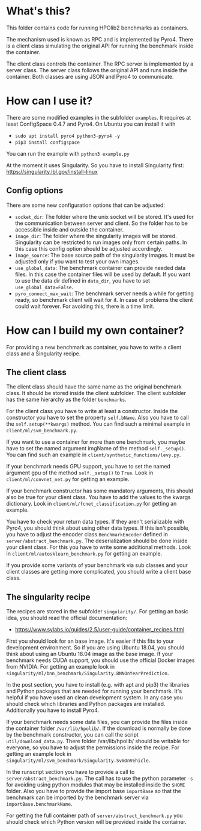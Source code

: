 # What's this?
This folder contains code for running HPOlib2 benchmarks as containers.

The mechanism used is known as RPC and is implemented by Pyro4. There is
a client class simulating the original API for running the benchmark
inside the container.

The client class controls the container. The RPC server is implemented by
a server class. The server class follows the original API and runs inside
the container. Both classes are using JSON and Pyro4 to communicate.

# How can I use it?
There are some modified examples in the subfolder `examples`. It requires
at least ConfigSpace 0.4.7 and Pyro4. On Ubuntu you can install it with
* `sudo apt install pyro4 python3-pyro4 -y`
* `pip3 install configspace`

You can run the example with
`python3 example.py`

At the moment it uses Singularity. So you have to install Singularity first:
https://singularity.lbl.gov/install-linux

## Config options
There are some new configuration options that can be adjusted:
* `socket_dir`: The folder where the unix socket will be stored. It's used for the
communication between server and client. So the folder has to be accessible
inside and outside the container.
* `image_dir`: The folder where the singularity images will be stored. Singularity
can be restricted to run images only from certain paths. In this case this config
option should be adjusted accordingly.
* `image_source`: The base source path of the singularity images. It must be
adjusted only if you want to test your own images.
* `use_global_data`: The benchmark container can provide needed data files. In
this case the container files will be used by default. If you want to use the data
dir defined in `data_dir`, you have to set `use_global_data=False`.
* `pyro_connect_max_wait`: The benchmark server needs a while for getting ready, so
benchmark client will wait for it. In case of problems the client could wait forever.
For avoiding this, there is a time limit.

# How can I build my own container?
For providing a new benchmark as container, you have to write a client class and
a Singularity recipe.

## The client class
The client class should have the same name as the original benchmark class.
It should be stored inside the client subfolder. The client subfolder has the same
hierarchy as the folder `benchmarks`.

For the client class you have to write at least a constructor. Inside the constructor
you have to set the property `self.bName`. Also you have to call the
`self.setup(**kwargs)` method. You can find such a minimal example in
`client/ml/svm_benchmark.py`.

If you want to use a container for more than one benchmark, you maybe have to set the
named argument imgName of the method `self._setup()`. You can find such an example
in `client/synthetic_functions/levy.py`.

If your benchmark needs GPU support, you have to set the named argument gpu of the
method `self._setup()` to `True`. Look in `client/ml/convnet_net.py` for getting an
example.

If your benchmark constructor has some mandatory arguments, this should also be true
for your client class. You have to add the values to the kwargs dictionary. Look in
`client/ml/fcnet_classification.py` for getting an example.

You have to check your return data types. If they aren't serializable with Pyro4,
you should think about using other data types. If this isn't possible, you have to
adjust the encoder class `BenchmarkEncoder` defined in `server/abstract_benchmark.py`.
The deserialization should be done inside your client class. For this you have to
write some additional methods. Look in `client/ml/autosklearn_benchmark.py` for
getting an example.

If you provide some variants of your benchmark via sub classes and your client
classes are getting more complicated, you should write a client base class.

## The singularity recipe
The recipes are stored in the subfolder `singularity/`. For getting an basic idea,
you should read the official documentation:
* https://www.sylabs.io/guides/2.5/user-guide/container_recipes.html

First you should look for an base image. It's easier if this fits to your development
environment. So if you are using Ubuntu 18.04, you should think about using an Ubuntu
18.04 image as the base image. If your benchmark needs CUDA support, you should use
the official Docker images from NVIDIA. For getting an example look in
`singularity/ml/bnn_benchmark/Singularity.BNNOnYearPrediction`.

In the post section, you have to install (e.g. with apt and pip3) the libraries and
Python packages that are needed for running your benchmark. It's helpful if you have
used an clean development system. In any case you should check which libraries and
Python packages are installed. Additionally you have to install Pyro4.

If your benchmark needs some data files, you can provide the files inside the
container folder `/var/lib/hpolib/`. If the download is normally be done by the
benchmark constructor, you can call the script `util/download_data.py`. There
folder /var/lib/hpolib/ should be writable for everyone, so you have to adjust the
permissions inside the recipe. For getting an example look in
`singularity/ml/svm_benchmark/Singularity.SvmOnVehicle`.

In the runscript section you have to provide a call to `server/abstract_benchmark.py`.
The call has to use the python parameter `-s` for avoiding using python modules that may
be installed inside the `$HOME` folder. Also you have to provide the import base
`importBase` so that the benchmark can be imported by the benchmark server via
`importBase.benchmarkName`.

For getting the full container path of `server/abstract_benchmark.py` you should check
which Python version will be provided inside the container.
